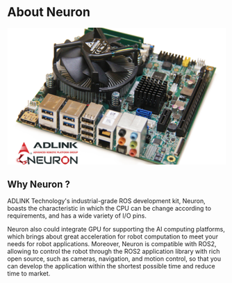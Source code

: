 # About Neuron 

![Screenshot](img/neuron_logo.png)

## Why Neuron ?

ADLINK Technology's industrial-grade ROS development kit, Neuron, boasts the characteristic in which the CPU can be change according to requirements, and has a wide variety of I/O pins. 

Neuron also could integrate GPU for supporting the AI computing platforms, which brings about great acceleration for robot computation to meet your needs for robot applications. Moreover, Neuron is compatible with ROS2, allowing to control the robot through the ROS2 application library with rich open source, such as cameras, navigation, and motion control, so that you can develop the application within the shortest possible time and reduce time to market.
